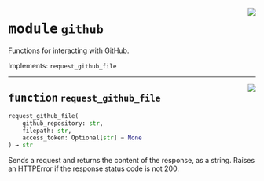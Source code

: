 <!-- markdownlint-disable -->

<a href="https://github.com/tum-esm/utils/tree/main/tum_esm_utils/github.py#L0"><img align="right" style="float:right;" src="https://img.shields.io/badge/-source-cccccc?style=flat-square" /></a>

# <kbd>module</kbd> `github`
Functions for interacting with GitHub. 

Implements: `request_github_file` 


---

<a href="https://github.com/tum-esm/utils/tree/main/tum_esm_utils/github.py#L9"><img align="right" style="float:right;" src="https://img.shields.io/badge/-source-cccccc?style=flat-square" /></a>

## <kbd>function</kbd> `request_github_file`

```python
request_github_file(
    github_repository: str,
    filepath: str,
    access_token: Optional[str] = None
) → str
```

Sends a request and returns the content of the response, as a string. Raises an HTTPError if the response status code is not 200. 


